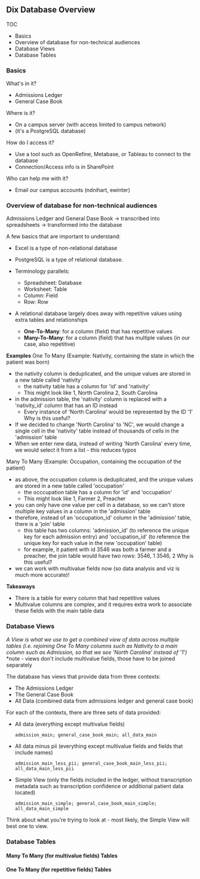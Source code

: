 ## Dix Database Overview

TOC  
- Basics
- Overview of database for non-technical audiences
- Database Views
- Database Tables


### Basics  
  
What's in it?  
- Admissions Ledger  
- General Case Book  
  
Where is it?  
- On a campus server (with access limited to campus network)  
- (it's a PostgreSQL database)
  
How do I access it? 
- Use a tool such as OpenRefine, Metabase, or Tableau to connect to the database
- Connection/Access info is in SharePoint
  
Who can help me with it?
- Email our campus accounts (ndnihart, ewinter)  
  
  
### Overview of database for non-technical audiences  
  
Admissions Ledger and General Dase Book -> transcribed into spreadsheets -> transformed into the database  
  
A few basics that are important to understand:

- Excel is a type of non-relational database
- PostgreSQL is a type of relational database.

- Terminology parallels:
  - Spreadsheet: Database
  - Worksheet: Table
  - Column: Field
  - Row: Row
  
- A relational database largely does away with repetitive values using extra tables and relationships
  - **One-To-Many**: for a column (field) that has repetitive values
  - **Many-To-Many**: for a column (field) that has multiple values (in our case, also repetitive)

**Examples**
One To Many (Example: Nativity, containing the state in which the patient was born)
- the nativity column is deduplicated, and the unique values are stored in a new table called 'nativity'
  - the nativity table has a column for 'id' and 'nativity'
  - This might look like 1, North Carolina  2, South Carolina
- in the admission table, the 'nativity' column is replaced with a 'nativity_id' column that has an ID instead
  - Every instance of 'North Carolina' would be represented by the ID '1'
Why is this useful? 
- If we decided to change 'North Carolina' to 'NC', we would change a single cell in the 'nativity' table instead of thousands of cells in the 'admission' table
- When we enter new data, instead of writing 'North Carolina' every time, we would select it from a list - this reduces typos

Many To Many (Example: Occupation, containing the occupation of the patient)
- as above, the occupation column is deduplicated, and the unique values are stored in a new table called 'occupation'
  - the occcupation table has a column for 'id' and 'occupation'
  - This might look like 1, Farmer  2, Preacher
- you can only have one value per cell in a database, so we can't store multiple key values in a column in the 'admission' table
- therefore, instead of an 'occupation_id' column in the 'admission' table, there is a 'join' table
  - this table has two columns: 'admission_id' (to reference the unique key for each admission entry) and 'occupation_id' (to reference the unique key for each value in the new 'occupation' table)
  - for example, it patient with id 3546 was both a farmer and a preacher, the join table would have two rows: 3546, 1   3546, 2
Why is this useful?
- we can work with multivalue fields now (so data analysis and viz is much more accurate)!

**Takeaways**
- There is a table for every column that had repetitive values
- Multivalue columns are complex, and it requires extra work to associate these fields with the main table data



### Database Views

*A View is what we use to get a combined view of data across multiple tables (i.e. rejoining One To Many columns such as Nativity to a main column such as Admission, so that we see 'North Carolina' instead of '1')*
*note - views don't include multivalue fields, those have to be joined separately

The database has views that provide data from three contexts:
- The Admissions Ledger
- The General Case Book
- All Data (combined data from admissions ledger and general case book)
  
For each of the contexts, there are three sets of data provided:
- All data (everything except multivalue fields)
  ```
  admission_main; general_case_book_main; all_data_main
  ```
- All data minus pii (everything except multivalue fields and fields that include names)
  ```
  admission_main_less_pii; general_case_book_main_less_pii; all_data_main_less_pii
  ```
- Simple View (only the fields included in the ledger, without transcription metadata such as transcription confidence or additional patient data located)
  ```
  admission_main_simple; general_case_book_main_simple; all_data_main_simple
  ```

Think about what you're trying to look at - most likely, the Simple View will best one to view.

### Database Tables

#### Many To Many (for multivalue fields) Tables


#### One To Many (for repetitive fields) Tables









